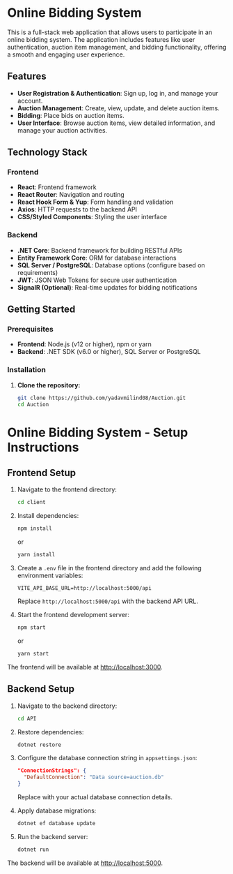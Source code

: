 # Online Bidding System

This is a full-stack web application that allows users to participate in an online bidding system. The application includes features like user authentication, auction item management, and bidding functionality, offering a smooth and engaging user experience.

## Features

- **User Registration & Authentication**: Sign up, log in, and manage your account.
- **Auction Management**: Create, view, update, and delete auction items.
- **Bidding**: Place bids on auction items.
- **User Interface**: Browse auction items, view detailed information, and manage your auction activities.

## Technology Stack

### Frontend

- **React**: Frontend framework
- **React Router**: Navigation and routing
- **React Hook Form & Yup**: Form handling and validation
- **Axios**: HTTP requests to the backend API
- **CSS/Styled Components**: Styling the user interface

### Backend

- **.NET Core**: Backend framework for building RESTful APIs
- **Entity Framework Core**: ORM for database interactions
- **SQL Server / PostgreSQL**: Database options (configure based on requirements)
- **JWT**: JSON Web Tokens for secure user authentication
- **SignalR (Optional)**: Real-time updates for bidding notifications

## Getting Started

### Prerequisites

- **Frontend**: Node.js (v12 or higher), npm or yarn
- **Backend**: .NET SDK (v6.0 or higher), SQL Server or PostgreSQL

### Installation

1. **Clone the repository:**

   ```bash
   git clone https://github.com/yadavmilind08/Auction.git
   cd Auction

# Online Bidding System - Setup Instructions

## Frontend Setup

1. Navigate to the frontend directory:
    ```bash
    cd client
    ```

2. Install dependencies:
    ```bash
    npm install
    ```
    or
    ```bash
    yarn install
    ```

3. Create a `.env` file in the frontend directory and add the following environment variables:
    ```env
    VITE_API_BASE_URL=http://localhost:5000/api
    ```
    Replace `http://localhost:5000/api` with the backend API URL.

4. Start the frontend development server:
    ```bash
    npm start
    ```
    or
    ```bash
    yarn start
    ```

The frontend will be available at [http://localhost:3000](http://localhost:3000).

## Backend Setup

1. Navigate to the backend directory:
    ```bash
    cd API
    ```

2. Restore dependencies:
    ```bash
    dotnet restore
    ```

3. Configure the database connection string in `appsettings.json`:
    ```json
    "ConnectionStrings": {
      "DefaultConnection": "Data source=auction.db"
    }
    ```
    Replace with your actual database connection details.

4. Apply database migrations:
    ```bash
    dotnet ef database update
    ```

5. Run the backend server:
    ```bash
    dotnet run
    ```

The backend will be available at [http://localhost:5000](http://localhost:5000).

